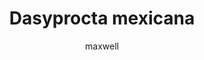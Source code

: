 ---
layout: post
author: maxwell
title: Dasyprocta mexicana
description: 
tags: []
image: 
  feature: 
  credit: 
  creditlink: 
permalink: dasyprocta-mexicana
---